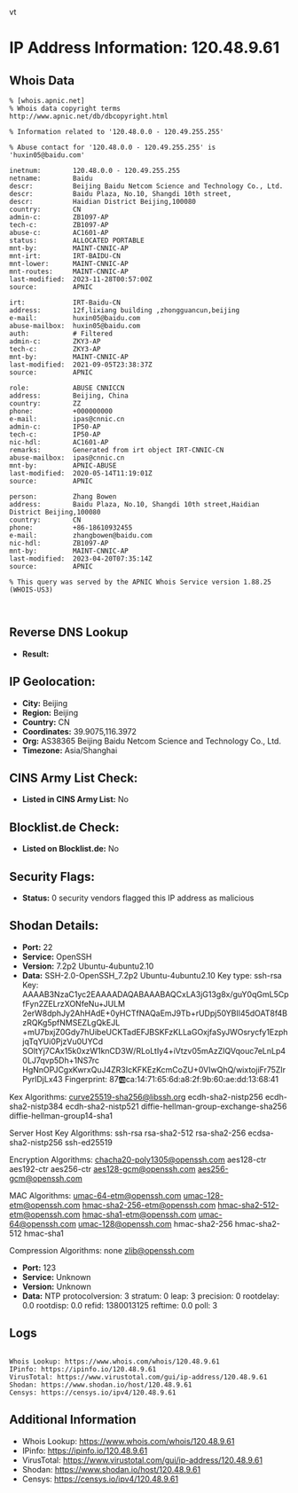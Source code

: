 vt
# IP Address Information: 120.48.9.61

## Whois Data
```
% [whois.apnic.net]
% Whois data copyright terms    http://www.apnic.net/db/dbcopyright.html

% Information related to '120.48.0.0 - 120.49.255.255'

% Abuse contact for '120.48.0.0 - 120.49.255.255' is 'huxin05@baidu.com'

inetnum:        120.48.0.0 - 120.49.255.255
netname:        Baidu
descr:          Beijing Baidu Netcom Science and Technology Co., Ltd.
descr:          Baidu Plaza, No.10, Shangdi 10th street,
descr:          Haidian District Beijing,100080
country:        CN
admin-c:        ZB1097-AP
tech-c:         ZB1097-AP
abuse-c:        AC1601-AP
status:         ALLOCATED PORTABLE
mnt-by:         MAINT-CNNIC-AP
mnt-irt:        IRT-BAIDU-CN
mnt-lower:      MAINT-CNNIC-AP
mnt-routes:     MAINT-CNNIC-AP
last-modified:  2023-11-28T00:57:00Z
source:         APNIC

irt:            IRT-Baidu-CN
address:        12f,lixiang building ,zhongguancun,beijing
e-mail:         huxin05@baidu.com
abuse-mailbox:  huxin05@baidu.com
auth:           # Filtered
admin-c:        ZKY3-AP
tech-c:         ZKY3-AP
mnt-by:         MAINT-CNNIC-AP
last-modified:  2021-09-05T23:38:37Z
source:         APNIC

role:           ABUSE CNNICCN
address:        Beijing, China
country:        ZZ
phone:          +000000000
e-mail:         ipas@cnnic.cn
admin-c:        IP50-AP
tech-c:         IP50-AP
nic-hdl:        AC1601-AP
remarks:        Generated from irt object IRT-CNNIC-CN
abuse-mailbox:  ipas@cnnic.cn
mnt-by:         APNIC-ABUSE
last-modified:  2020-05-14T11:19:01Z
source:         APNIC

person:         Zhang Bowen
address:        Baidu Plaza, No.10, Shangdi 10th street,Haidian District Beijing,100080
country:        CN
phone:          +86-18610932455
e-mail:         zhangbowen@baidu.com
nic-hdl:        ZB1097-AP
mnt-by:         MAINT-CNNIC-AP
last-modified:  2023-04-20T07:35:14Z
source:         APNIC

% This query was served by the APNIC Whois Service version 1.88.25 (WHOIS-US3)



```
## Reverse DNS Lookup
- **Result:** 

## IP Geolocation:
- **City:** Beijing
- **Region:** Beijing
- **Country:** CN
- **Coordinates:** 39.9075,116.3972
- **Org:** AS38365 Beijing Baidu Netcom Science and Technology Co., Ltd.
- **Timezone:** Asia/Shanghai

## CINS Army List Check:
- **Listed in CINS Army List:** 
No

## Blocklist.de Check:
- **Listed on Blocklist.de:** 
No

## Security Flags:
- **Status:** 0 security vendors flagged this IP address as malicious

## Shodan Details:
- **Port:** 22
- **Service:** OpenSSH
- **Version:** 7.2p2 Ubuntu-4ubuntu2.10
- **Data:** SSH-2.0-OpenSSH_7.2p2 Ubuntu-4ubuntu2.10
Key type: ssh-rsa
Key: AAAAB3NzaC1yc2EAAAADAQABAAABAQCxLA3jG13g8x/guY0qGmL5CpfFyn2ZELrzXONfeNu+JULM
2erW8dphJy2AhHAdE+0yHCTfNAQaEmJ9Tb+rUDpj50YBIl45dOAT8f4BzRQKg5pfNMSEZLgQkEJL
+mU7bxjZ0Gdy7hUibeUCKTadEFJBSKFzKLLaGOxjfaSyJWOsrycfy1EzphjqTqYUi0PjzVu0UYCd
SOltYj7CAx15k0xzW1knCD3W/RLoLtIy4+iVtzv05mAzZIQVqouc7eLnLp40LJ7qvp5Dh+1NS7rc
HgNnOPJCgxKwrxQuJ4ZR3IcKFKEzKcmCoZU+0VIwQhQ/wixtojiFr75ZIrPyrlDjLx43
Fingerprint: 87:ab:ca:14:71:65:6d:a8:2f:9b:60:ae:dd:13:68:41

Kex Algorithms:
	curve25519-sha256@libssh.org
	ecdh-sha2-nistp256
	ecdh-sha2-nistp384
	ecdh-sha2-nistp521
	diffie-hellman-group-exchange-sha256
	diffie-hellman-group14-sha1

Server Host Key Algorithms:
	ssh-rsa
	rsa-sha2-512
	rsa-sha2-256
	ecdsa-sha2-nistp256
	ssh-ed25519

Encryption Algorithms:
	chacha20-poly1305@openssh.com
	aes128-ctr
	aes192-ctr
	aes256-ctr
	aes128-gcm@openssh.com
	aes256-gcm@openssh.com

MAC Algorithms:
	umac-64-etm@openssh.com
	umac-128-etm@openssh.com
	hmac-sha2-256-etm@openssh.com
	hmac-sha2-512-etm@openssh.com
	hmac-sha1-etm@openssh.com
	umac-64@openssh.com
	umac-128@openssh.com
	hmac-sha2-256
	hmac-sha2-512
	hmac-sha1

Compression Algorithms:
	none
	zlib@openssh.com


- **Port:** 123
- **Service:** Unknown
- **Version:** Unknown
- **Data:** NTP
protocolversion: 3
stratum: 0
leap: 3
precision: 0
rootdelay: 0.0
rootdisp: 0.0
refid: 1380013125
reftime: 0.0
poll: 3



## Logs
```

Whois Lookup: https://www.whois.com/whois/120.48.9.61
IPinfo: https://ipinfo.io/120.48.9.61
VirusTotal: https://www.virustotal.com/gui/ip-address/120.48.9.61
Shodan: https://www.shodan.io/host/120.48.9.61
Censys: https://censys.io/ipv4/120.48.9.61

```
## Additional Information
- Whois Lookup: https://www.whois.com/whois/120.48.9.61
- IPinfo: https://ipinfo.io/120.48.9.61
- VirusTotal: https://www.virustotal.com/gui/ip-address/120.48.9.61
- Shodan: https://www.shodan.io/host/120.48.9.61
- Censys: https://censys.io/ipv4/120.48.9.61

